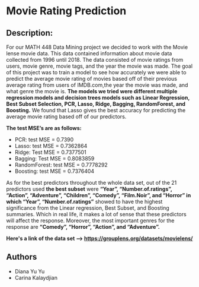 # Movie Rating Prediction

Description:
---
For our MATH 448 Data Mining project we decided to work with the Movie lense movie data. 
This data contained information about movie data collected from 1996 until 2018. 
The data consisted of movie ratings from users, movie genre, movie tags, and the year the movie was made. 
The goal of this project was to train a model to see how accurately we were able to predict the average movie rating of movies based off of their previous average rating from users of IMDB.com,the year the movie was made, and what genre the movie is. 
**The models we tried were different multiple regression models and decision trees models such as Linear Regression, Best Subset Selection, PCR, Lasso, Ridge, Bagging, RandomForest, and Boosting.** 
We found that Lasso gives the best accuracy for predicting the average movie rating based off of our predictors. 

**The test MSE’s are as follows:**
* PCR: test MSE = 0.7390
* Lasso: test MSE = 0.7362864
* Ridge: Test MSE = 0.7377501
* Bagging: Test MSE = 0.8083859 
* RandomForest: test MSE = 0.7778292
* Boosting: test MSE = 0.7376404


As for the best predictors throughout the whole data set, out of the 21 predictors used
**the best subset** were **“Year”, “Number.of.ratings”, “Action”, “Adventure”, “Children”,
“Comedy”, “Film.Noir”, and “Horror” in which “Year”, “Number.of.ratings”** showed to have
the highest significance from the Linear regression, Best Subset, and Boosting summaries.
Which in real life, it makes a lot of sense that these predictors will affect the response.
Moreover, the most important genres for the response are **“Comedy”, “Horror”,
“Action”, and “Adventure”.**


**Here's a link of the data set --> 
https://grouplens.org/datasets/movielens/**

Authors
-------------
* Diana Yu Yu
* Carina Kalaydjian
